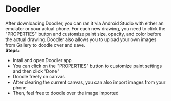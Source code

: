 # Doodler
After downloading Doodler, you can ran it via Android Studio with either an emulator or your actual phone. 
For each new drawing, you need to click the "PROPERTIES" button and customize paint size, opacity, and color before the actual drawing. Doodler also allows you to upload your own images from Gallery to doodle over and save.
<br />
<Strong>Steps:</Strong>
<ul>
<li>Intall and open Doodler app</li>
<li>You can click on the "PROPERTIES" button to customize paint settings and then click "Done"</li>
<li>Doodle freely on canvas</li>
<li>After clearing the current canvas, you can also import images from your phone</li>
<li>Then, feel free to doodle over the image imported</li>
</ul>
